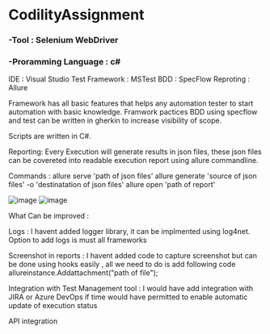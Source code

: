 # CodilityAssignment

### -Tool : Selenium WebDriver
### -Proramming Language : c#
IDE : Visual Studio
Test Framework : MSTest
BDD : SpecFlow
Reproting : Allure


Framework has all basic features that helps any automation tester to start automation with basic knowledge. Framwork pactices BDD using specflow and test can be written in gherkin to increase visibility of scope. 

Scripts are written in C#. 

Reporting: Every Execution will generate results in json files, these json files can be covereted into readable execution report using allure commandline. 

Commands : 
allure serve 'path of json files'
allure generate 'source of json files' -o 'destinatation of json files'
allure open 'path of report'

![image](https://user-images.githubusercontent.com/37189965/140448560-43492165-2f9e-447b-ac9e-785b493e61a7.png)
![image](https://user-images.githubusercontent.com/37189965/140448630-61694f9c-2c52-4bb4-beaf-08dac8adc71f.png)

What Can be improved :

Logs : I havent added logger library, it can be implmented using log4net. Option to add logs is must all frameworks

Screenshot in reports : I havent added code to capture screenshot but can be done using hooks easily , all we need to do is add following code
allureinstance.Addattachment("path of file");

Integration with Test Management tool : I would have add integration with JIRA or Azure DevOps if time would have permitted to enable automatic update of execution status

API integration
